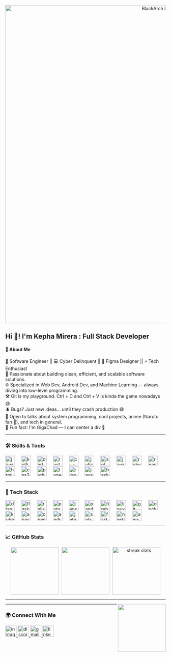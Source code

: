 <p align="center">
  <img src="https://github.com/user-attachments/assets/dc421477-8720-498d-9360-452a4ca87a24" alt="BlackArch Linux Banner" width="1000"/>
</p>





<h2 align="left">Hi 👋! I'm Kepha Mirera : Full Stack Developer</h2>

<h4 align="left">🌟 About Me</h4>


🧠 Software Engineer || 💻 Cyber Delinquent || 🎨 Figma Designer || ⚡ Tech Enthusiast <br/>
🚀 Passionate about building clean, efficient, and scalable software solutions. <br/>
🌐 Specialized in Web Dev, Android Dev, and Machine Learning — always diving into low-level programming.<br/>
🛠️ Git is my playground. Ctrl + C and Ctrl + V is kinda the game nowadays 😅<br/>
🪲 Bugs? Just new ideas… until they crash production 😅<br/>
💬 Open to talks about system programming, cool projects, anime (Naruto fan 🍥), and tech in general.<br/>
🧁 Fun fact: I'm GigaChad — I can center a div 🗿<br/>


---

### 🛠️ Skills & Tools  

<div align="left">
  <img src="https://cdn.jsdelivr.net/gh/devicons/devicon/icons/javascript/javascript-original.svg" height="30" alt="javascript logo"  />
  <img width="12" />
  <img src="https://cdn.jsdelivr.net/gh/devicons/devicon/icons/kotlin/kotlin-original.svg" height="30" alt="kotlin logo"  />
  <img width="12" />
  <img src="https://cdn.jsdelivr.net/gh/devicons/devicon/icons/dart/dart-original.svg" height="30" alt="dart logo"  />
  <img width="12" />
  <img src="https://cdn.jsdelivr.net/gh/devicons/devicon/icons/rust/rust-original.svg" height="30" alt="rust logo"  />
  <img width="12" />
  <img src="https://cdn.jsdelivr.net/gh/devicons/devicon/icons/cplusplus/cplusplus-original.svg" height="30" alt="c++ logo"  />
  <img width="12" />
  <img src="https://cdn.jsdelivr.net/gh/devicons/devicon/icons/julia/julia-original.svg" height="30" alt="julia logo"  />
  <img width="12" />
  <img src="https://cdn.jsdelivr.net/gh/devicons/devicon/icons/mysql/mysql-original.svg" height="30" alt="sql logo"  />
  <img width="12" />
  <img src="https://cdn.jsdelivr.net/gh/devicons/devicon/icons/java/java-original.svg" height="30" alt="java logo"  />
  <img width="12" />
  <img src="https://cdn.jsdelivr.net/gh/devicons/devicon/icons/ruby/ruby-original.svg" height="30" alt="ruby logo"  />
  <img width="12" />
  <img src="https://cdn.jsdelivr.net/gh/devicons/devicon/icons/react/react-original.svg" height="30" alt="react logo"  />
  <img width="12" />
  <img src="https://cdn.jsdelivr.net/gh/devicons/devicon/icons/html5/html5-original.svg" height="30" alt="html5 logo"  />
  <img width="12" />
  <img src="https://cdn.jsdelivr.net/gh/devicons/devicon/icons/css3/css3-original.svg" height="30" alt="css3 logo"  />
  <img width="12" />
  <img src="https://cdn.jsdelivr.net/gh/devicons/devicon/icons/python/python-original.svg" height="30" alt="python logo"  />
  <img width="12" />
  <img src="https://www.svgrepo.com/download/439022/typescript.svg" height="30" alt="typescript logo"  />
  <img width="12" />
  <img src="https://cdn.jsdelivr.net/gh/devicons/devicon/icons/r/r-original.svg" height="30" alt="r logo"  />
  <img width="12" />
  <img src="https://cdn.jsdelivr.net/gh/devicons/devicon/icons/java/java-original.svg" height="30" alt="java logo"  />
  <img width="12" />
  <img src="https://cdn.jsdelivr.net/gh/devicons/devicon/icons/haskell/haskell-original.svg" height="30" alt="haskell logo"  />
</div>

---



### 🧰 Tech Stack  

<div align="left">
  <!-- Frameworks & Libraries -->
  <img src="https://cdn.jsdelivr.net/gh/devicons/devicon/icons/django/django-plain.svg" height="30" alt="django logo" />
  <img width="12" />
  <img src="https://cdn.jsdelivr.net/gh/devicons/devicon/icons/flask/flask-original.svg" height="30" alt="flask logo" />
  <img width="12" />
  <img src="https://cdn.jsdelivr.net/gh/devicons/devicon/icons/rails/rails-original-wordmark.svg" height="30" alt="rails logo" />
  <img width="12" />
  <img src="https://cdn.jsdelivr.net/gh/devicons/devicon/icons/pytorch/pytorch-original.svg" height="30" alt="pytorch logo" />
  <img width="12" />
  <img src="https://cdn.jsdelivr.net/gh/devicons/devicon/icons/tensorflow/tensorflow-original.svg" height="30" alt="tensorflow logo" />
  <img width="12" />
  <img src="https://cdn.jsdelivr.net/gh/devicons/devicon/icons/pandas/pandas-original.svg" height="30" alt="pandas logo" />
  <img width="12" />
  <img src="https://cdn.jsdelivr.net/gh/devicons/devicon/icons/firebase/firebase-plain.svg" height="30" alt="firebase logo" />
  <img width="12" />
  
  <!-- Platforms & Tools -->
  <img src="https://cdn.jsdelivr.net/gh/devicons/devicon/icons/linux/linux-original.svg" height="30" alt="linux logo" />
  <img width="12" />
  <img src="https://cdn.jsdelivr.net/gh/devicons/devicon/icons/git/git-original.svg" height="30" alt="git logo" />
  <img width="12" />
  <img src="https://cdn.jsdelivr.net/gh/devicons/devicon/icons/docker/docker-original.svg" height="30" alt="docker logo" />
  <img width="12" />
  <img src="https://cdn.jsdelivr.net/gh/devicons/devicon/icons/kubernetes/kubernetes-plain.svg" height="30" alt="kubernetes logo" />
  <img width="12" />
  <img src="https://cdn.jsdelivr.net/gh/devicons/devicon/icons/apache/apache-original.svg" height="30" alt="apache logo" />
  <img width="12" />
  <img src="https://www.opengl.org/img/opengl_logo.png" height="30" alt="opengl logo" />
  <img width="12" />
  <!-- Mobile & Backend -->
  <img src="https://cdn.jsdelivr.net/gh/devicons/devicon/icons/android/android-original.svg" height="30" alt="android logo" />
  <img width="12" />
  <img src="https://cdn.jsdelivr.net/gh/devicons/devicon/icons/java/java-original.svg" height="30" alt="jetpack (java/android)" />
  <img width="12" />
  <img src="https://solana.com/src/img/branding/solanaLogoMark.svg" height="30" alt="solana logo" />
  <img width="12" />



  <!-- Others (custom/manual icons if needed) -->
  <img src="https://skillicons.dev/icons?i=fastapi" height="30" alt="fastapi logo" />
  <img width="12" />
  <img src="https://skillicons.dev/icons?i=nestjs" height="30" alt="nestjs logo" />
  <img width="12" />
  <img src="https://skillicons.dev/icons?i=aws" height="30" alt="aws logo" />
</div>

---

### 📈 GitHub Stats  

<div align="center" style="display: flex; justify-content: center; gap: 10px;">
  <img height="150" src="https://github-readme-stats.vercel.app/api?username=mirerakepha&show_icons=true&include_all_commits=true&count_private=true&title_color=ffffff&text_color=ffffff&icon_color=ffffff&bg_color=45,c04848,480048"/>
  <img height="150" src="https://github-readme-stats.vercel.app/api/top-langs/?username=mirerakepha&layout=compact&langs_count=10&title_color=ffffff&text_color=ffffff&bg_color=45,c04848,480048"/>
  <img height="150" src="https://streak-stats.demolab.com?user=mirerakepha&background=45,c04848,480048&currStreakNum=ffffff&sideNums=ffffff&currStreakLabel=ffffff&sideLabels=ffffff&dates=ffffff" alt="streak stats" />
</div>




---

<img align="right" height="150" src="https://media.giphy.com/media/v1.Y2lkPTc5MGI3NjExZjI2N2Jkc2VrZWNra28xd2VidGZuNDMycm15bTRpZ25yang4dTRyNSZlcD12MV9naWZzX3NlYXJjaCZjdD1n/ADSJHOoIvyjKM/giphy.gif"  />

---

### 🌍 Connect With Me  

<div align="left">
  <a href="https://www.instagram.com/falcon.webs_?igsh=dHJqMnFpMG5ma3Vh" target="_blank">
    <img src="https://img.shields.io/static/v1?message=Instagram&logo=instagram&label=&color=E4405F&logoColor=white&labelColor=&style=for-the-badge" height="35" alt="instagram logo"  />
  </a>
  <a href="https://discordapp.com/users/falconwebs" target="_blank">
    <img src="https://img.shields.io/static/v1?message=Discord&logo=discord&label=&color=7289DA&logoColor=white&labelColor=&style=for-the-badge" height="35" alt="discord logo"  />
  </a>
  <a href="kephamirera16@gmail.com">
    <img src="https://img.shields.io/static/v1?message=Gmail&logo=gmail&label=&color=D14836&logoColor=white&labelColor=&style=for-the-badge" height="35" alt="gmail logo"  />
  </a>
  <a href="https://linkedin.com/in/Kepha Mirera" target="_blank">
    <img src="https://img.shields.io/static/v1?message=LinkedIn&logo=linkedin&label=&color=0077B5&logoColor=white&labelColor=&style=for-the-badge" height="35" alt="linkedin logo"  />
  </a>
</div>
